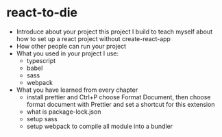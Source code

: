# react-to-die

- Introduce about your project
  this project I build to teach myself about how to set up a react project without create-react-app
- How other people can run your project
- What you used in your project
    I use:
    - typescript
    - babel
    - sass
    - webpack
- What you have learned from every chapter
    - install prettier and Ctrl+P choose Format Document, then choose format document  with Prettier and set a shortcut for this extension
    - what is package-lock.json
    - setup sass
    - setup webpack to compile all module into a bundler
